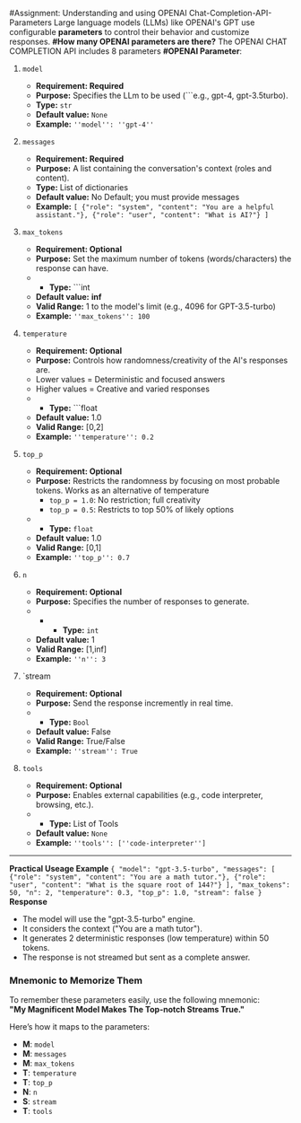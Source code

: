 #Assignment: Understanding and using OPENAI Chat-Completion-API-Parameters
Large language models (LLMs) like OPENAI's GPT use configurable **parameters** to control their behavior and customize responses. 
**#How many OPENAI parameters are there?**
The OPENAI CHAT COMPLETION API includes 8 parameters
**#OPENAI Parameter**:
1. `model`
   * **Requirement: Required**
   * **Purpose:** Specifies the LLm to be used (```e.g., gpt-4, gpt-3.5turbo).
   * **Type:** `str`
   * **Default value:** `None`
   *  **Example:** `''model'': ''gpt-4''`
  
2. `messages`
   * **Requirement: Required**
   * **Purpose:** A list containing the conversation's context (roles and content).
   * **Type:** List of dictionaries
   * **Default value:** No Default; you must provide messages
   *  **Example:** `[
  {"role": "system", "content": "You are a helpful assistant."},
  {"role": "user", "content": "What is AI?"}
]`
3. `max_tokens`
   * **Requirement: Optional**
   * **Purpose:** Set the maximum number of tokens (words/characters) the response can have.
   * * **Type:** ```int
   * **Default value:** **inf**
   *  **Valid Range:** 1 to the model's limit (e.g., 4096 for GPT-3.5-turbo)
   *  **Example:** `''max_tokens'': 100`

4. `temperature`
   * **Requirement: Optional**
   * **Purpose:** Controls how randomness/creativity of the AI's responses are.
   * Lower values = Deterministic and focused answers
   * Higher values = Creative and varied responses
   * * **Type:** ```float
   * **Default value:** 1.0
   *  **Valid Range:** [0,2]
   * **Example:** `''temperature'': 0.2`

5. `top_p`
   * **Requirement: Optional**
   * **Purpose:** Restricts the randomness by focusing on most probable tokens. Works as an alternative of temperature
      * `top_p = 1.0`: No restriction; full creativity
      * `top_p = 0.5`: Restricts to top 50% of likely options
   * * **Type:** `float`
   * **Default value:** 1.0
   * **Valid Range:** [0,1]
   * **Example:** `''top_p'': 0.7`

6. `n`
   * **Requirement: Optional**
   * **Purpose:** Specifies the number of responses to generate.
   * * * **Type:** `int`
   * **Default value:** 1
   * **Valid Range:** [1,inf]
   * **Example:** `''n'': 3`

7. `stream
   * **Requirement: Optional**
   * **Purpose:** Send the response incremently in real time.
   * * **Type:** `Bool`
   * **Default value:** False
   * **Valid Range:** True/False
   * **Example:** `''stream'': True`

8. `tools`
   * **Requirement: Optional**
   * **Purpose:** Enables external capabilities (e.g., code interpreter, browsing, etc.).
   * * **Type:** List of Tools
   * **Default value:** `None`
   * **Example:** `''tools'': [''code-interpreter'']`
---
**Practical Useage Example**
`{
  "model": "gpt-3.5-turbo",
  "messages": [
    {"role": "system", "content": "You are a math tutor."},
    {"role": "user", "content": "What is the square root of 144?"}
  ],
  "max_tokens": 50,
  "n": 2,
  "temperature": 0.3,
  "top_p": 1.0,
  "stream": false
}`
**Response**
* The model will use the "gpt-3.5-turbo" engine.
* It considers the context ("You are a math tutor").
* It generates 2 deterministic responses (low temperature) within 50 tokens.
* The response is not streamed but sent as a complete answer.

### **Mnemonic to Memorize Them**  
To remember these parameters easily, use the following mnemonic:  
**"My Magnificent Model Makes The Top-notch Streams True."**

Here’s how it maps to the parameters:  

- **M**: `model`  
- **M**: `messages`  
- **M**: `max_tokens`  
- **T**: `temperature`  
- **T**: `top_p`  
- **N**: `n`  
- **S**: `stream`  
- **T**: `tools`  
